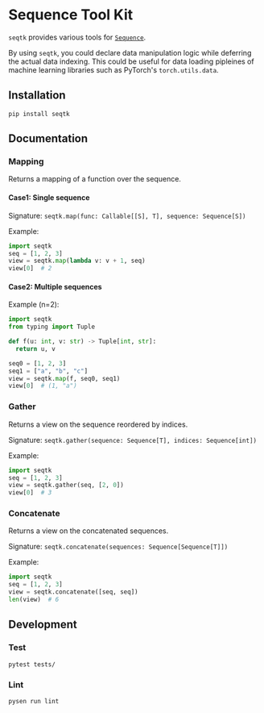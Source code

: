 # Sequence Tool Kit

`seqtk` provides various tools for [`Sequence`](https://docs.python.org/3/library/collections.abc.html#collections.abc.Sequence).

By using `seqtk`, you could declare data manipulation logic while deferring the actual data indexing.
This could be useful for data loading pipleines of machine learning libraries such as PyTorch's `torch.utils.data`.

## Installation
```
pip install seqtk
```

## Documentation

### Mapping
Returns a mapping of a function over the sequence.

#### Case1: Single sequence
Signature: `seqtk.map(func: Callable[[S], T], sequence: Sequence[S])`

Example:
```python
import seqtk
seq = [1, 2, 3]
view = seqtk.map(lambda v: v + 1, seq)
view[0]  # 2
```

#### Case2: Multiple sequences
Example (n=2):
```python
import seqtk
from typing import Tuple

def f(u: int, v: str) -> Tuple[int, str]:
  return u, v

seq0 = [1, 2, 3]
seq1 = ["a", "b", "c"]
view = seqtk.map(f, seq0, seq1)
view[0]  # (1, "a")
```

### Gather
Returns a view on the sequence reordered by indices.

Signature: `seqtk.gather(sequence: Sequence[T], indices: Sequence[int])`

Example:
```python
import seqtk
seq = [1, 2, 3]
view = seqtk.gather(seq, [2, 0])
view[0]  # 3
```

### Concatenate
Returns a view on the concatenated sequences.

Signature: `seqtk.concatenate(sequences: Sequence[Sequence[T]])`

Example:
```python
import seqtk
seq = [1, 2, 3]
view = seqtk.concatenate([seq, seq])
len(view)  # 6
```

## Development
### Test
```
pytest tests/
```

### Lint
```
pysen run lint
```

